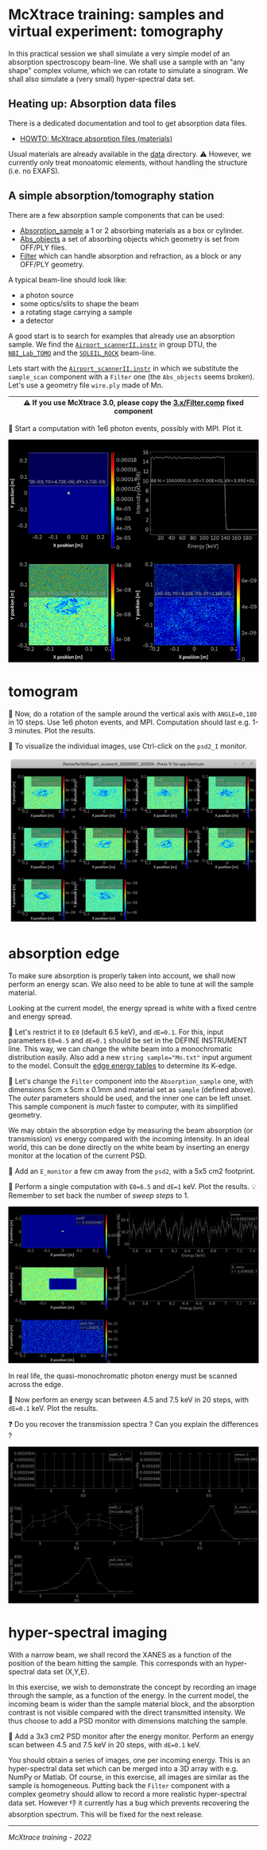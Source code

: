 # McXtrace training: samples and virtual experiment: tomography

In this practical session we shall simulate a very simple model of an absorption spectroscopy beam-line. We shall use a sample with an "any shape" complex volume, which we can rotate to simulate a sinogram. We shall also simulate a (very small) hyper-spectral data set.

## Heating up: Absorption data files
There is a dedicated documentation and tool to get absorption data files. 
- [HOWTO: McXtrace absorption files (materials)](https://github.com/McStasMcXtrace/McCode/wiki/HOWTO%3A-McXtrace-absorption-files-%28materials%29)

Usual materials are already available in the [data](http://mcxtrace.org/download/components/3.0/data/) directory.
:warning: However, we currently only treat monoatomic elements, without handling the structure (i.e. no EXAFS).

## A simple absorption/tomography station

There are a few absorption sample components that can be used:
- [Absorption_sample](http://www.mcxtrace.org/download/components/3.0/samples/Absorption_sample.html) a 1 or 2 absorbing materials as a box or cylinder.
- [Abs_objects](http://www.mcxtrace.org/download/components/3.0/samples/Abs_objects.html) a set of absorbing objects which geometry is set from OFF/PLY files.
- [Filter](http://www.mcxtrace.org/download/components/3.0/optics/Filter.html) which can handle absorption and refraction, as a block or any OFF/PLY geometry.

A typical beam-line should look like:
- a photon source
- some optics/slits to shape the beam
- a rotating stage carrying a sample
- a detector

A good start is to search for examples that already use an absorption sample. We find the [`Airport_scannerII.instr`](http://mcxtrace.org/download/components/3.0/examples/Airport_scannerII.html) in group DTU, the [`NBI_Lab_TOMO`](http://mcxtrace.org/download/components/3.0/examples/NBI_Lab_TOMO.html) and the [`SOLEIL_ROCK`](http://mcxtrace.org/download/components/3.0/examples/SOLEIL_ROCK.html) beam-line. 

Lets start with the [`Airport_scannerII.instr`](http://mcxtrace.org/download/components/3.0/examples/Airport_scannerII.html) in which we substitute the `sample_scan` component with a `Filter` one (the `Abs_objects` seems broken). Let's use a geometry file `wire.ply` made of Mn. 


| :warning: If you use McXtrace 3.0, please copy the [3.x/Filter.comp](3.x/Filter.comp) fixed component |
|----|

:runner: Start a computation with 1e6 photon events, possibly with MPI. Plot it.

<img src="images/Airport_scanner.png">

# tomogram
 
:runner: Now, do a rotation of the sample around the vertical axis with `ANGLE=0,180` in 10 steps. Use 1e6 photon events, and MPI. Computation should last e.g. 1-3 minutes. Plot the results.

:runner: To visualize the individual images, use Ctrl-click on the `psd2_I` monitor. 

<img src="images/Airport_scanner-rotation.png">

# absorption edge

To make sure absorption is properly taken into account, we shall now perform an energy scan. We also need to be able to tune at will the sample material.

Looking at the current model, the energy spread is white with a fixed centre and energy spread. 

:runner: Let's restrict it to `E0` (default 6.5 keV), and `dE=0.1`. For this, input parameters `E0=6.5` and `dE=0.1` should be set in the DEFINE INSTRUMENT line. This way, we can change the white beam into a monochromatic distribution easily. Also add a new `string sample="Mn.txt"` input argument to the model. Consult the [edge energy tables](https://www.ruppweb.org/Xray/elements.html) to determine its K-edge.

:runner: Let's change the `Filter` component into the `Absorption_sample` one, with dimensions 5cm x 5cm x 0.1mm and material set as `sample` (defined above). The *outer* parameters should be used, and the inner one can be left unset. This sample component is *much* faster to computer, with its simplified geometry.

We may obtain the absorption edge by measuring the beam absorption (or transmission) *vs* energy compared with the incoming intensity. In an ideal world, this can be done directly on the white beam by inserting an energy monitor at the location of the current PSD. 

:runner: Add an `E_monitor` a few cm away from the `psd2`, with a 5x5 cm2 footprint. 

:runner: Perform a single computation with `E0=6.5` and `dE=1` keV. Plot the results. :bulb: Remember to set back the number of *sweep steps* to 1.

<img src="images/Airport_scanner-white-beam-abs.png">

In real life, the quasi-monochromatic photon energy must be scanned across the edge.

:runner: Now perform an energy scan between 4.5 and 7.5 keV in 20 steps, with `dE=0.1` keV. Plot the results. 

:question: Do you recover the transmission spectra ? Can you explain the differences ?

<img src="images/Airport_scanner-scanned-abs.png">

# hyper-spectral imaging

With a narrow beam, we shall record the XANES as a function of the position of the beam hitting the sample. This corresponds with an hyper-spectral data set (X,Y,E).

In this exercise, we wish to demonstrate the concept by recording an image through the sample, as a function of the energy. In the current model, the incoming beam is wider than the sample material block, and the absorption contrast is not visible compared with the direct transmitted intensity. We thus choose to add a PSD monitor with dimensions matching the sample.

:runner: Add a 3x3 cm2 PSD monitor after the energy monitor. Perform an energy scan between 4.5 and 7.5 keV in 20 steps, with `dE=0.1` keV.

You should obtain a series of images, one per incoming energy. This is an hyper-spectral data set which can be merged into a 3D array with e.g. NumPy or Matlab. Of course, in this exercise, all images are similar as the sample is homogeneous. Putting back the `Filter` component with a complex geometry should allow to record a more realistic hyper-spectral data set. However :-1: it currently has a bug which prevents recovering the absorption spectrum. This will be fixed for the next release.

---
*McXtrace training - 2022*
